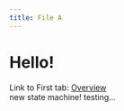 ```yaml
---
title: File A
---
```


# Hello!

Link to First tab: [Overview](../overview)  
new state machine! testing...